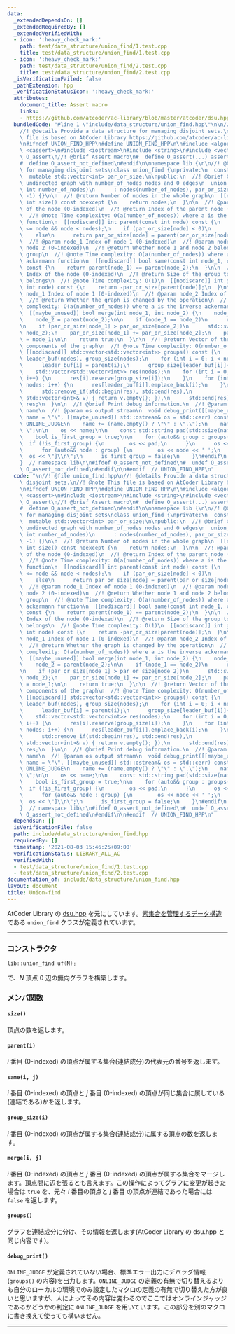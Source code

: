 ```yaml
---
data:
  _extendedDependsOn: []
  _extendedRequiredBy: []
  _extendedVerifiedWith:
  - icon: ':heavy_check_mark:'
    path: test/data_structure/union_find/1.test.cpp
    title: test/data_structure/union_find/1.test.cpp
  - icon: ':heavy_check_mark:'
    path: test/data_structure/union_find/2.test.cpp
    title: test/data_structure/union_find/2.test.cpp
  _isVerificationFailed: false
  _pathExtension: hpp
  _verificationStatusIcon: ':heavy_check_mark:'
  attributes:
    document_title: Assert macro
    links:
    - https://github.com/atcoder/ac-library/blob/master/atcoder/dsu.hpp
  bundledCode: "#line 1 \"include/data_structure/union_find.hpp\"\n\n//! @file union_find.hpp\n\
    //! @details Provide a data structure for managing disjoint sets.\n//! @note This\
    \ file is based on AtCoder Library https://github.com/atcoder/ac-library/blob/master/atcoder/dsu.hpp\n\
    \n#ifndef UNION_FIND_HPP\n#define UNION_FIND_HPP\n\n#include <algorithm>\n#include\
    \ <cassert>\n#include <iostream>\n#include <string>\n#include <vector>\n\n#ifndef\
    \ O_assert\n//! @brief Assert macro\n#  define O_assert(...) assert(__VA_ARGS__)\n\
    #  define O_assert_not_defined\n#endif\n\nnamespace lib {\n\n//! @brief Data structure\
    \ for managing disjoint sets\nclass union_find {\nprivate:\n  const int nodes;\n\
    \  mutable std::vector<int> par_or_size;\n\npublic:\n  //! @brief Construct an\
    \ undirected graph with number_of_nodes nodes and 0 edges\n  union_find(const\
    \ int number_of_nodes)\n      : nodes(number_of_nodes), par_or_size(number_of_nodes,\
    \ -1) {}\n\n  //! @return Number of nodes in the whole graph\n  [[nodiscard]]\
    \ int size() const noexcept {\n    return nodes;\n  }\n\n  //! @param node Index\
    \ of the node (0-indexed)\n  //! @return Index of the parent node (0-indexed)\n\
    \  //! @note Time complexity: O(a(number_of_nodes)) where a is the inverse ackermann\
    \ function\n  [[nodiscard]] int parent(const int node) const {\n    O_assert(0\
    \ <= node && node < nodes);\n    if (par_or_size[node] < 0)\n      return node;\n\
    \    else\n      return par_or_size[node] = parent(par_or_size[node]);\n  }\n\n\
    \  //! @param node_1 Index of node 1 (0-indexed)\n  //! @param node_2 Index of\
    \ node 2 (0-indexed)\n  //! @return Whether node 1 and node 2 belong to the same\
    \ group\n  //! @note Time complexity: O(a(number_of_nodes)) where a is the inverse\
    \ ackermann function\n  [[nodiscard]] bool same(const int node_1, const int node_2)\
    \ const {\n    return parent(node_1) == parent(node_2);\n  }\n\n  //! @param node\
    \ Index of the node (0-indexed)\n  //! @return Size of the group to which node\
    \ belongs\n  //! @note Time complexity: O(1)\n  [[nodiscard]] int group_size(const\
    \ int node) const {\n    return -par_or_size[parent(node)];\n  }\n\n  //! @param\
    \ node_1 Index of node 1 (0-indexed)\n  //! @param node_2 Index of node 2 (0-indexed)\n\
    \  //! @return Whether the graph is changed by the operation\n  //! @note Time\
    \ complexity: O(a(number_of_nodes)) where a is the inverse ackermann function\n\
    \  [[maybe_unused]] bool merge(int node_1, int node_2) {\n    node_1 = parent(node_1);\n\
    \    node_2 = parent(node_2);\n\n    if (node_1 == node_2)\n      return false;\n\
    \n    if (par_or_size[node_1] > par_or_size[node_2])\n      std::swap(node_1,\
    \ node_2);\n    par_or_size[node_1] += par_or_size[node_2];\n    par_or_size[node_2]\
    \ = node_1;\n\n    return true;\n  }\n\n  //! @return Vector of the connected\
    \ components of the graph\n  //! @note Time complexity: O(number_of_nodes)\n \
    \ [[nodiscard]] std::vector<std::vector<int>> groups() const {\n    std::vector<int>\
    \ leader_buf(nodes), group_size(nodes);\n    for (int i = 0; i < nodes; i++) {\n\
    \      leader_buf[i] = parent(i);\n      group_size[leader_buf[i]]++;\n    }\n\
    \    std::vector<std::vector<int>> res(nodes);\n    for (int i = 0; i < nodes;\
    \ i++) {\n      res[i].reserve(group_size[i]);\n    }\n    for (int i = 0; i <\
    \ nodes; i++) {\n      res[leader_buf[i]].emplace_back(i);\n    }\n    res.erase(\n\
    \      std::remove_if(std::begin(res), std::end(res),\n                     [&](const\
    \ std::vector<int>& v) { return v.empty(); }),\n      std::end(res));\n    return\
    \ res;\n  }\n\n  //! @brief Print debug information.\n  //! @param name variable\
    \ name\n  //! @param os output stream\n  void debug_print([[maybe_unused]] std::string\
    \ name = \"\", [[maybe_unused]] std::ostream& os = std::cerr) const {\n#ifndef\
    \ ONLINE_JUDGE\n    name += (name.empty() ? \"\" : \".\");\n    name += \"groups():\
    \ \";\n\n    os << name;\n\n    const std::string pad(std::size(name), ' ');\n\
    \    bool is_first_group = true;\n\n    for (auto&& group : groups()) {\n    \
    \  if (!is_first_group) {\n        os << pad;\n      }\n      os << \"[ \";\n\
    \      for (auto&& node : group) {\n        os << node << ' ';\n      }\n    \
    \  os << \"]\\n\";\n      is_first_group = false;\n    }\n#endif\n  }\n};\n\n\
    }  // namespace lib\n\n#ifdef O_assert_not_defined\n#  undef O_assert\n#  undef\
    \ O_assert_not_defined\n#endif\n\n#endif  // UNION_FIND_HPP\n"
  code: "\n//! @file union_find.hpp\n//! @details Provide a data structure for managing\
    \ disjoint sets.\n//! @note This file is based on AtCoder Library https://github.com/atcoder/ac-library/blob/master/atcoder/dsu.hpp\n\
    \n#ifndef UNION_FIND_HPP\n#define UNION_FIND_HPP\n\n#include <algorithm>\n#include\
    \ <cassert>\n#include <iostream>\n#include <string>\n#include <vector>\n\n#ifndef\
    \ O_assert\n//! @brief Assert macro\n#  define O_assert(...) assert(__VA_ARGS__)\n\
    #  define O_assert_not_defined\n#endif\n\nnamespace lib {\n\n//! @brief Data structure\
    \ for managing disjoint sets\nclass union_find {\nprivate:\n  const int nodes;\n\
    \  mutable std::vector<int> par_or_size;\n\npublic:\n  //! @brief Construct an\
    \ undirected graph with number_of_nodes nodes and 0 edges\n  union_find(const\
    \ int number_of_nodes)\n      : nodes(number_of_nodes), par_or_size(number_of_nodes,\
    \ -1) {}\n\n  //! @return Number of nodes in the whole graph\n  [[nodiscard]]\
    \ int size() const noexcept {\n    return nodes;\n  }\n\n  //! @param node Index\
    \ of the node (0-indexed)\n  //! @return Index of the parent node (0-indexed)\n\
    \  //! @note Time complexity: O(a(number_of_nodes)) where a is the inverse ackermann\
    \ function\n  [[nodiscard]] int parent(const int node) const {\n    O_assert(0\
    \ <= node && node < nodes);\n    if (par_or_size[node] < 0)\n      return node;\n\
    \    else\n      return par_or_size[node] = parent(par_or_size[node]);\n  }\n\n\
    \  //! @param node_1 Index of node 1 (0-indexed)\n  //! @param node_2 Index of\
    \ node 2 (0-indexed)\n  //! @return Whether node 1 and node 2 belong to the same\
    \ group\n  //! @note Time complexity: O(a(number_of_nodes)) where a is the inverse\
    \ ackermann function\n  [[nodiscard]] bool same(const int node_1, const int node_2)\
    \ const {\n    return parent(node_1) == parent(node_2);\n  }\n\n  //! @param node\
    \ Index of the node (0-indexed)\n  //! @return Size of the group to which node\
    \ belongs\n  //! @note Time complexity: O(1)\n  [[nodiscard]] int group_size(const\
    \ int node) const {\n    return -par_or_size[parent(node)];\n  }\n\n  //! @param\
    \ node_1 Index of node 1 (0-indexed)\n  //! @param node_2 Index of node 2 (0-indexed)\n\
    \  //! @return Whether the graph is changed by the operation\n  //! @note Time\
    \ complexity: O(a(number_of_nodes)) where a is the inverse ackermann function\n\
    \  [[maybe_unused]] bool merge(int node_1, int node_2) {\n    node_1 = parent(node_1);\n\
    \    node_2 = parent(node_2);\n\n    if (node_1 == node_2)\n      return false;\n\
    \n    if (par_or_size[node_1] > par_or_size[node_2])\n      std::swap(node_1,\
    \ node_2);\n    par_or_size[node_1] += par_or_size[node_2];\n    par_or_size[node_2]\
    \ = node_1;\n\n    return true;\n  }\n\n  //! @return Vector of the connected\
    \ components of the graph\n  //! @note Time complexity: O(number_of_nodes)\n \
    \ [[nodiscard]] std::vector<std::vector<int>> groups() const {\n    std::vector<int>\
    \ leader_buf(nodes), group_size(nodes);\n    for (int i = 0; i < nodes; i++) {\n\
    \      leader_buf[i] = parent(i);\n      group_size[leader_buf[i]]++;\n    }\n\
    \    std::vector<std::vector<int>> res(nodes);\n    for (int i = 0; i < nodes;\
    \ i++) {\n      res[i].reserve(group_size[i]);\n    }\n    for (int i = 0; i <\
    \ nodes; i++) {\n      res[leader_buf[i]].emplace_back(i);\n    }\n    res.erase(\n\
    \      std::remove_if(std::begin(res), std::end(res),\n                     [&](const\
    \ std::vector<int>& v) { return v.empty(); }),\n      std::end(res));\n    return\
    \ res;\n  }\n\n  //! @brief Print debug information.\n  //! @param name variable\
    \ name\n  //! @param os output stream\n  void debug_print([[maybe_unused]] std::string\
    \ name = \"\", [[maybe_unused]] std::ostream& os = std::cerr) const {\n#ifndef\
    \ ONLINE_JUDGE\n    name += (name.empty() ? \"\" : \".\");\n    name += \"groups():\
    \ \";\n\n    os << name;\n\n    const std::string pad(std::size(name), ' ');\n\
    \    bool is_first_group = true;\n\n    for (auto&& group : groups()) {\n    \
    \  if (!is_first_group) {\n        os << pad;\n      }\n      os << \"[ \";\n\
    \      for (auto&& node : group) {\n        os << node << ' ';\n      }\n    \
    \  os << \"]\\n\";\n      is_first_group = false;\n    }\n#endif\n  }\n};\n\n\
    }  // namespace lib\n\n#ifdef O_assert_not_defined\n#  undef O_assert\n#  undef\
    \ O_assert_not_defined\n#endif\n\n#endif  // UNION_FIND_HPP\n"
  dependsOn: []
  isVerificationFile: false
  path: include/data_structure/union_find.hpp
  requiredBy: []
  timestamp: '2021-08-03 15:46:25+09:00'
  verificationStatus: LIBRARY_ALL_AC
  verifiedWith:
  - test/data_structure/union_find/1.test.cpp
  - test/data_structure/union_find/2.test.cpp
documentation_of: include/data_structure/union_find.hpp
layout: document
title: Union-find
---
```


AtCoder Library の [dsu.hpp](https://github.com/atcoder/ac-library/blob/master/atcoder/dsu.hpp) を元にしています。[素集合を管理するデータ構造](https://ja.wikipedia.org/wiki/%E7%B4%A0%E9%9B%86%E5%90%88%E3%83%87%E3%83%BC%E3%82%BF%E6%A7%8B%E9%80%A0)である `union_find` クラスが定義されています。

---

### コンストラクタ

```cpp
lib::union_find uf(N);
```

で、$N$ 頂点 $0$ 辺の無向グラフを構築します。

### メンバ関数

#### `size()`

頂点の数を返します。

#### `parent(i)`

$i$ 番目 (0-indexed) の頂点が属する集合(連結成分)の代表元の番号を返します。

#### `same(i, j)`

$i$ 番目 (0-indexed) の頂点と $j$ 番目 (0-indexed) の頂点が同じ集合に属している(連結である)かを返します。

#### `group_size(i)`

$i$ 番目 (0-indexed) の頂点が属する集合(連結成分)に属する頂点の数を返します。

#### `merge(i, j)`

$i$ 番目 (0-indexed) の頂点と $j$ 番目 (0-indexed) の頂点が属する集合をマージします。頂点間に辺を張るとも言えます。この操作によってグラフに変更が起きた場合は `true` を、元々 $i$ 番目の頂点と $j$ 番目 の頂点が連結であった場合には `false` を返します。

#### `groups()`

グラフを連結成分に分け、その情報を返します(AtCoder Library の dsu.hpp と同じ内容です)。

#### `debug_print()`

`ONLINE_JUDGE` が定義されていない場合、標準エラー出力にデバッグ情報(`groups()` の内容)を出力します。`ONLINE_JUDGE` の定義の有無で切り替えるよりも自分のローカルの環境でのみ設定したマクロの定義の有無で切り替えた方が良いと思いますが、人によってその内容は変わるのでここではオンラインジャッジであるかどうかの判定に `ONLINE_JUDGE` を用いています。この部分を別のマクロに書き換えて使っても構いません。

---

